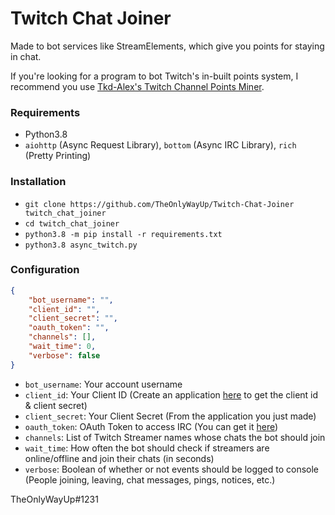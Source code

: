 # Twitch Chat Joiner

Made to bot services like StreamElements, which give you points for staying in chat.

If you're looking for a program to bot Twitch's in-built points system, I recommend you use [Tkd-Alex's Twitch Channel Points Miner](https://github.com/Tkd-Alex/Twitch-Channel-Points-Miner-v2).

### Requirements
- Python3.8
- `aiohttp` (Async Request Library), `bottom` (Async IRC Library), `rich` (Pretty Printing)

### Installation
- `git clone https://github.com/TheOnlyWayUp/Twitch-Chat-Joiner twitch_chat_joiner`
- `cd twitch_chat_joiner`
- `python3.8 -m pip install -r requirements.txt`
- `python3.8 async_twitch.py`

### Configuration
```json
{
    "bot_username": "",
    "client_id": "",
    "client_secret": "",
    "oauth_token": "",
    "channels": [],
    "wait_time": 0,
    "verbose": false
}
```
- `bot_username`: Your account username
- `client_id`: Your Client ID (Create an application [here](https://dev.twitch.tv/docs/authentication/register-app) to get the client id & client secret)
- `client_secret`: Your Client Secret (From the application you just made)
- `oauth_token`: OAuth Token to access IRC (You can get it [here](https://twitchapps.com/tmi/))
- `channels`: List of Twitch Streamer names whose chats the bot should join
- `wait_time`: How often the bot should check if streamers are online/offline and join their chats (in seconds)
- `verbose`: Boolean of whether or not events should be logged to console (People joining, leaving, chat messages, pings, notices, etc.)

TheOnlyWayUp#1231